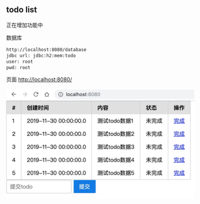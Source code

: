 ## todo list

正在增加功能中

数据库
    
    http://localhost:8080/database
    jdbc url: jdbc:h2:mem:todo
    user: root
    pwd: root


页面
[http://localhost:8080/](http://localhost:8080/ )    

![sample](./sample.png )

